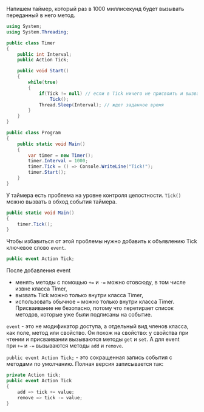 
Напишем таймер, который раз в 1000 миллисекунд будет вызывать переданный в него метод.

```cs
using System;
using System.Threading;

public class Timer
{
    public int Interval;
    public Action Tick;

    public void Start()
    {
        while(true)
        {
            if(Tick != null) // если в Tick ничего не присвоить и вызвать, будет NullReferenceException
                Tick();
            Thread.Sleep(Interval); // ждет заданное время
        }
    }
}

public class Program
{
    public static void Main()
    {
        var timer = new Timer();
        timer.Interval = 1000;
        timer.Tick = () => Console.WriteLine("Tick!");
        timer.Start();
    }
}
```

У таймера есть проблема на уровне контроля целостности. `Tick()` можно вызвать в обход события таймера.

```cs
public static void Main()
{
    timer.Tick();
}
```

Чтобы избавиться от этой проблемы нужно добавить к объявлению Tick ключевое слово `event`.

```cs
public event Action Tick;
```

После добавления event
- менять методы с помощью `+=` и `-=` можно отовсюду, в том числе извне класса Timer,
- вызвать Tick можно только внутри класса Timer,
- использовать обычное `=` можно только внутри класса Timer. Присваивание не безопасно, потому что перетирает список методов, которые уже были подписаны на событие.

`event` - это не модификатор доступа, а отдельный вид членов класса, как поле, метод или свойство. Он похож на свойство: у свойства при чтении и присваивании вызываются методы `get` и `set`. А для event при `+=` и `-=` вызываются методы `add` и `remove`.

`public event Action Tick;` - это сокращенная запись события с методами по умолчанию. Полная версия записывается так:

```cs
private Action tick;
public event Action Tick
{
    add => tick += value;
    remove => tick -= value;
}
```